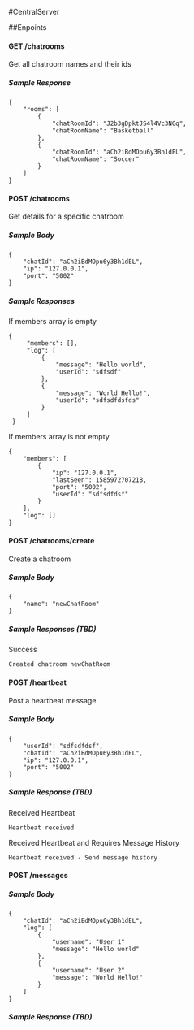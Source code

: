 #CentralServer

##Enpoints

#### GET /chatrooms

Get all chatroom names and their ids

##### Sample Response
```
{
    "rooms": [
        {
            "chatRoomId": "J2b3gDpktJS4l4Vc3NGq",
            "chatRoomName": "Basketball"
        },
        {
            "chatRoomId": "aCh2iBdMOpu6y3Bh1dEL",
            "chatRoomName": "Soccer"
        }
    ]
}
```

#### POST /chatrooms

Get details for a specific chatroom

##### Sample Body
```
{
	"chatId": "aCh2iBdMOpu6y3Bh1dEL",
	"ip": "127.0.0.1",
	"port": "5002"
}
```

##### Sample Responses
If members array is empty

```
{
     "members": [],
     "log": [
         {
             "message": "Hello world",
             "userId": "sdfsdf"
         },
         {
             "message": "World Hello!",
             "userId": "sdfsdfdsfds"
         }
     ]
 }
```
 
 If members array is not empty
 ```
 {
     "members": [
         {
             "ip": "127.0.0.1",
             "lastSeen": 1585972707218,
             "port": "5002",
             "userId": "sdfsdfdsf"
         }
     ],
     "log": []
 }
```

#### POST /chatrooms/create

Create a chatroom

##### Sample Body
```
{
	"name": "newChatRoom" 
}
``` 

##### Sample Responses (TBD)

Success

`Created chatroom newChatRoom`


#### POST /heartbeat

Post a heartbeat message

##### Sample Body
```
{
	"userId": "sdfsdfdsf",
	"chatId": "aCh2iBdMOpu6y3Bh1dEL",
	"ip": "127.0.0.1",
	"port": "5002"
}
```

##### Sample Response (TBD)

Received Heartbeat

`Heartbeat received`

Received Heartbeat and Requires Message History

`Heartbeat received - Send message history`

#### POST /messages

##### Sample Body
```
{ 
	"chatId": "aCh2iBdMOpu6y3Bh1dEL", 
	"log": [
		{
			"username": "User 1"
			"message": "Hello world"
		}, 
		{
			"username": "User 2"
			"message": "World Hello!"
		}
	] 
}
```

##### Sample Response (TBD)

